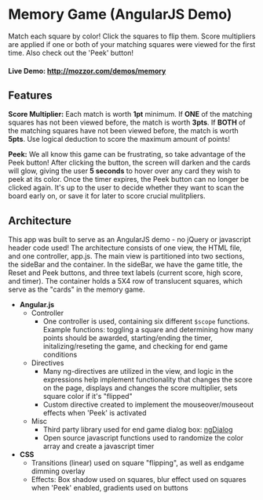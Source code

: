 # Memory Game (AngularJS Demo)
Match each square by color! Click the squares to flip them. Score multipliers are applied if one or both of your matching squares were viewed for the first time. Also check out the 'Peek' button!

#### Live Demo: http://mozzor.com/demos/memory

## Features
**Score Multiplier:** Each match is worth **1pt** minimum. If **ONE** of the matching squares has not been viewed before, the match is worth **3pts**. If **BOTH** of the matching squares have not been viewed before, the match is worth **5pts**. Use logical deduction to score the maximum amount of points!

**Peek:** We all know this game can be frustrating, so take advantage of the Peek button! After clicking the button, the screen will darken and the cards will glow, giving the user **5 seconds** to hover over any card they wish to peek at its color. Once the timer expires, the Peek button can no longer be clicked again. It's up to the user to decide whether they want to scan the board early on, or save it for later to score crucial mulitpliers.

## Architecture
This app was built to serve as an AngularJS demo - no jQuery or javascript header code used! The architecture consists of one view, the HTML file, and one controller, app.js. The main view is partitioned into two sections, the sideBar and the container. In the sideBar, we have the game title, the Reset and Peek buttons, and three text labels (current score, high score, and timer). The container holds a 5X4 row of translucent squares, which serve as the "cards" in the memory game.

* **Angular.js**
  * Controller
    * One controller is used, containing six different `$scope` functions. Example functions: toggling a square and determining how many points should be awarded, starting/ending the timer, initalizing/reseting the game, and checking for end game conditions
  * Directives
    * Many ng-directives are utilized in the view, and logic in the expressions help implement functionality that changes the score on the page, displays and changes the score multiplier, sets square color if it's "flipped"
    * Custom directive created to implement the mouseover/mouseout effects when 'Peek' is activated
  * Misc
    * Third party library used for end game dialog box: [ngDialog](https://github.com/likeastore/ngDialog)
    * Open source javascript functions used to randomize the color array and create a javascript timer
* **CSS**
  * Transitions (linear) used on square "flipping", as well as endgame dimming overlay
  * Effects: Box shadow used on squares, blur effect used on squares when 'Peek' enabled, gradients used on buttons
